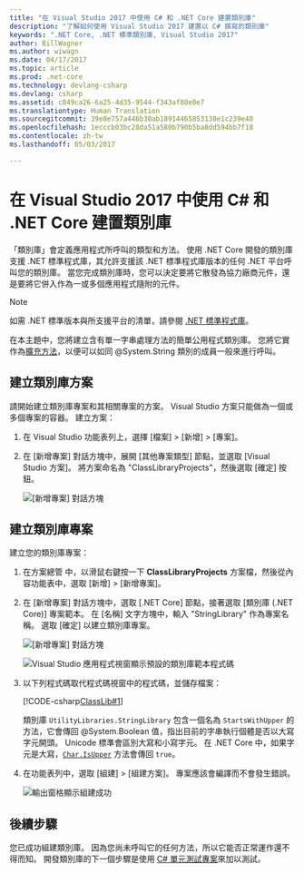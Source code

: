```yaml
---
title: "在 Visual Studio 2017 中使用 C# 和 .NET Core 建置類別庫"
description: "了解如何使用 Visual Studio 2017 建置以 C# 撰寫的類別庫"
keywords: ".NET Core, .NET 標準類別庫, Visual Studio 2017"
author: BillWagner
ms.author: wiwagn
ms.date: 04/17/2017
ms.topic: article
ms.prod: .net-core
ms.technology: devlang-csharp
ms.devlang: csharp
ms.assetid: c849ca26-6a25-4d35-9544-f343af88e0e7
ms.translationtype: Human Translation
ms.sourcegitcommit: 39e8e757a446b30ab18914465853138e1c239e40
ms.openlocfilehash: 1ecccb03bc28da51a580b790b5ba8dd594bb7f18
ms.contentlocale: zh-tw
ms.lasthandoff: 05/03/2017

---
```


# <a name="building-a-class-library-with-c-and-net-core-in-visual-studio-2017"></a>在 Visual Studio 2017 中使用 C# 和 .NET Core 建置類別庫

「類別庫」會定義應用程式所呼叫的類型和方法。 使用 .NET Core 開發的類別庫支援 .NET 標準程式庫，其允許支援該 .NET 標準程式庫版本的任何 .NET 平台呼叫您的類別庫。 當您完成類別庫時，您可以決定要將它散發為協力廠商元件，還是要將它併入作為一或多個應用程式隨附的元件。

> [!NOTE]
> 如需 .NET 標準版本與所支援平台的清單，請參閱 [.NET 標準程式庫](../../standard/library.md)。

在本主題中，您將建立含有單一字串處理方法的簡單公用程式類別庫。 您將它實作為[擴充方法](../../csharp/programming-guide/classes-and-structs/extension-methods.md)，以便可以如同 @System.String 類別的成員一般來進行呼叫。

## <a name="creating-a-class-library-solution"></a>建立類別庫方案

請開始建立類別庫專案和其相關專案的方案。 Visual Studio 方案只能做為一個或多個專案的容器。 建立方案：

1. 在 Visual Studio 功能表列上，選擇 [檔案]  >  [新增]   >  [專案]。

1. 在 [新增專案] 對話方塊中，展開 [其他專案類型] 節點，並選取 [Visual Studio 方案]。 將方案命名為 "ClassLibraryProjects"，然後選取 [確定] 按鈕。

   ![[新增專案] 對話方塊](./media/library-with-visual-studio/newproject.png)

## <a name="creating-the-class-library-project"></a>建立類別庫專案

建立您的類別庫專案：

1. 在方案總管  中，以滑鼠右鍵按一下 **ClassLibraryProjects** 方案檔，然後從內容功能表中，選取 [新增]  >  [新增專案]。

1. 在 [新增專案] 對話方塊中，選取 [.NET Core] 節點，接著選取 [類別庫 (.NET Core)] 專案範本。 在 [名稱] 文字方塊中，輸入 "StringLibrary" 作為專案名稱。 選取 [確定] 以建立類別庫專案。

   ![[新增專案] 對話方塊](./media/library-with-visual-studio/libproject.png)

   ![Visual Studio 應用程式視窗顯示預設的類別庫範本程式碼](./media/library-with-visual-studio/stringlibrary.png)

1. 以下列程式碼取代程式碼視窗中的程式碼，並儲存檔案：

   [!CODE-csharp[ClassLib#1](../../../samples/snippets/csharp/getting_started/with_visual_studio_2017/classlib.cs#1)]

   類別庫 `UtilityLibraries.StringLibrary` 包含一個名為 `StartsWithUpper` 的方法，它會傳回 @System.Boolean 值，指出目前的字串執行個體是否以大寫字元開頭。 Unicode 標準會區別大寫和小寫字元。 在 .NET Core 中，如果字元是大寫，[`Char.IsUpper`](xref:System.Char.IsUpper(System.Char)) 方法會傳回 `true`。

1. 在功能表列中，選取 [組建]  >  [組建方案]。 專案應該會編譯而不會發生錯誤。

   ![輸出窗格顯示組建成功](./media/library-with-visual-studio/buildsucceeds.png)

## <a name="next-step"></a>後續步驟

您已成功組建類別庫。 因為您尚未呼叫它的任何方法，所以它能否正常運作還不得而知。 開發類別庫的下一個步驟是使用 [C# 單元測試專案](testing-library-with-visual-studio.md)來加以測試。

